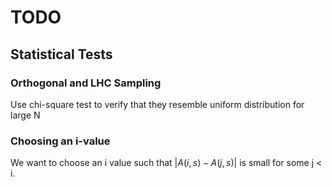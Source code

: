 # TODO

## Statistical Tests
### Orthogonal and LHC Sampling
Use chi-square test to verify that they resemble uniform distribution for large N
### Choosing an i-value 
We want to choose an i value such that $|A(i,s) - A(j,s)|$ is small
for some j < i.

